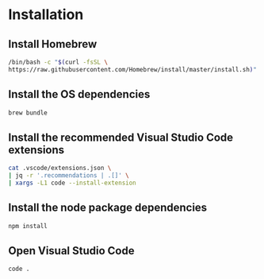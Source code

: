 # Installation

## Install Homebrew

```sh
/bin/bash -c "$(curl -fsSL \
https://raw.githubusercontent.com/Homebrew/install/master/install.sh)"
```

## Install the OS dependencies

```sh
brew bundle
```

## Install the recommended Visual Studio Code extensions

```sh
cat .vscode/extensions.json \
| jq -r '.recommendations | .[]' \
| xargs -L1 code --install-extension
```

## Install the node package dependencies

```sh
npm install
```

## Open Visual Studio Code

```sh
code .
```
